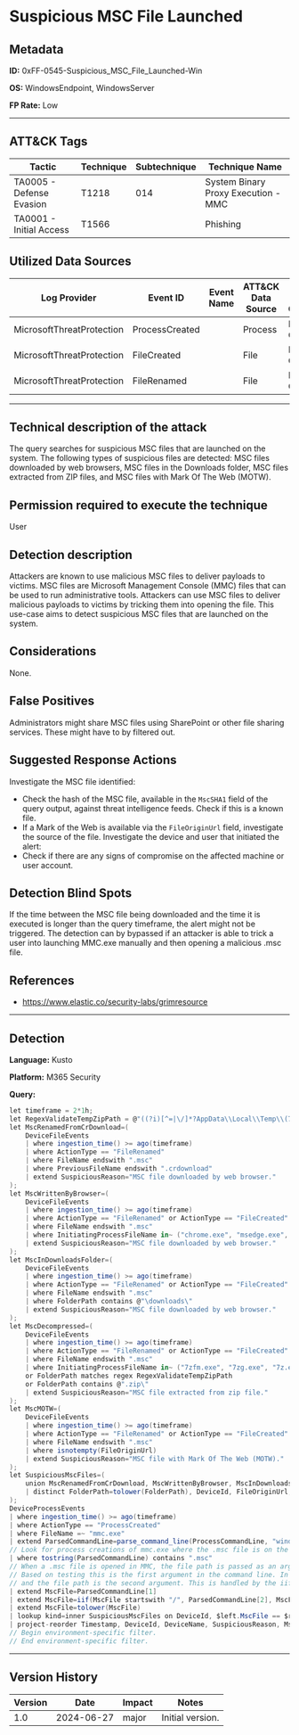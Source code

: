 # Suspicious MSC File Launched

## Metadata
**ID:** 0xFF-0545-Suspicious_MSC_File_Launched-Win

**OS:** WindowsEndpoint, WindowsServer

**FP Rate:** Low

---

## ATT&CK Tags

| Tactic | Technique | Subtechnique | Technique Name |
|---|---|---| --- |
| TA0005 - Defense Evasion | T1218 | 014 | System Binary Proxy Execution - MMC|
| TA0001 - Initial Access | T1566 |  | Phishing|

## Utilized Data Sources

| Log Provider | Event ID | Event Name | ATT&CK Data Source | ATT&CK Data Component|
|---------|---------|----------|---------|---------|
|MicrosoftThreatProtection|ProcessCreated||Process|Process Creation|
|MicrosoftThreatProtection|FileCreated||File|File Creation|
|MicrosoftThreatProtection|FileRenamed||File|File Creation|
---

## Technical description of the attack
The query searches for suspicious MSC files that are launched on the system. The following types of suspicious files are detected: MSC files downloaded by web browsers, MSC files in the Downloads folder, MSC files extracted from ZIP files, and MSC files with Mark Of The Web (MOTW).


## Permission required to execute the technique
User

## Detection description
Attackers are known to use malicious MSC files to deliver payloads to victims. MSC files are Microsoft Management Console (MMC) files that can be used to run administrative tools. Attackers can use MSC files to deliver malicious payloads to victims by tricking them into opening the file. This use-case aims to detect suspicious MSC files that are launched on the system.


## Considerations
None.


## False Positives
Administrators might share MSC files using SharePoint or other file sharing services. These might have to by filtered out.


## Suggested Response Actions
Investigate the MSC file identified:
* Check the hash of the MSC file, available in the `MscSHA1` field of the query output, against threat intelligence feeds. Check if this is a known file.
* If a Mark of the Web is available via the `FileOriginUrl` field, investigate the source of the file.
Investigate the device and user that initiated the alert:
* Check if there are any signs of compromise on the affected machine or user account.


## Detection Blind Spots
If the time between the MSC file being downloaded and the time it is executed is longer than the query timeframe, the alert might not be triggered.
The detection can by bypassed if an attacker is able to trick a user into launching MMC.exe manually and then opening a malicious .msc file.


## References
* https://www.elastic.co/security-labs/grimresource

---
## Detection

**Language:** Kusto

**Platform:** M365 Security

**Query:**
```C#
let timeframe = 2*1h;
let RegexValidateTempZipPath = @"((?i)[^=|\/]*?AppData\\Local\\Temp\\(7z.........\\|wz....\\|Temp\d{1,3}_\w+)\b[^( ;)|]*)";
let MscRenamedFromCrDownload=(
    DeviceFileEvents
    | where ingestion_time() >= ago(timeframe)
    | where ActionType == "FileRenamed"
    | where FileName endswith ".msc"
    | where PreviousFileName endswith ".crdownload"
    | extend SuspiciousReason="MSC file downloaded by web browser."
);
let MscWrittenByBrowser=(
    DeviceFileEvents
    | where ingestion_time() >= ago(timeframe)
    | where ActionType == "FileRenamed" or ActionType == "FileCreated"
    | where FileName endswith ".msc"
    | where InitiatingProcessFileName in~ ("chrome.exe", "msedge.exe", "brave.exe", "opera.exe", "vivaldi.exe", "iexplore.exe", "msedgewebview2.exe", "firefox.exe")
    | extend SuspiciousReason="MSC file downloaded by web browser."
);
let MscInDownloadsFolder=(
    DeviceFileEvents
    | where ingestion_time() >= ago(timeframe)
    | where ActionType == "FileRenamed" or ActionType == "FileCreated"
    | where FileName endswith ".msc"
    | where FolderPath contains @"\downloads\"
    | extend SuspiciousReason="MSC file downloaded by web browser."
);
let MscDecompressed=(
    DeviceFileEvents
    | where ingestion_time() >= ago(timeframe)
    | where ActionType == "FileRenamed" or ActionType == "FileCreated"
    | where FileName endswith ".msc"
    | where InitiatingProcessFileName in~ ("7zfm.exe", "7zg.exe", "7z.exe", "winzip64.exe", "winrar.exe", "winzip.exe")
    or FolderPath matches regex RegexValidateTempZipPath
    or FolderPath contains @".zip\"
    | extend SuspiciousReason="MSC file extracted from zip file."
);
let MscMOTW=(
    DeviceFileEvents
    | where ingestion_time() >= ago(timeframe)
    | where ActionType == "FileRenamed" or ActionType == "FileCreated"
    | where FileName endswith ".msc"
    | where isnotempty(FileOriginUrl)
    | extend SuspiciousReason="MSC file with Mark Of The Web (MOTW)."
);
let SuspiciousMscFiles=(
    union MscRenamedFromCrDownload, MscWrittenByBrowser, MscInDownloadsFolder, MscDecompressed, MscMOTW
    | distinct FolderPath=tolower(FolderPath), DeviceId, FileOriginUrl, MscSHA1=SHA1, SuspiciousReason, MscCreatedBy=InitiatingProcessFolderPath, MscCreatedByCommandLine=InitiatingProcessCommandLine
);
DeviceProcessEvents
| where ingestion_time() >= ago(timeframe)
| where ActionType == "ProcessCreated"
| where FileName =~ "mmc.exe"
| extend ParsedCommandLine=parse_command_line(ProcessCommandLine, "windows")
// Look for process creations of mmc.exe where the .msc file is on the command-line, indicating that the user clicked on the .msc file.
| where tostring(ParsedCommandLine) contains ".msc"
// When a .msc file is opened in MMC, the file path is passed as an argument to MMC.
// Based on testing this is the first argument in the command line. In some cases a command-line switch /32 is passed as the first argument
// and the file path is the second argument. This is handled by the iif statement below.
| extend MscFile=ParsedCommandLine[1]
| extend MscFile=iif(MscFile startswith "/", ParsedCommandLine[2], MscFile)
| extend MscFile=tolower(MscFile)
| lookup kind=inner SuspiciousMscFiles on DeviceId, $left.MscFile == $right.FolderPath
| project-reorder Timestamp, DeviceId, DeviceName, SuspiciousReason, MscFile,  MscCreatedBy, MscCreatedByCommandLine, MscSHA1
// Begin environment-specific filter.
// End environment-specific filter.
```

---

## Version History
| Version | Date | Impact | Notes |
|---------|------|--------|------|
| 1.0  | 2024-06-27| major | Initial version. |